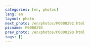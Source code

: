 ```yaml
---
categories: [en, photos]
lang: en
layout: photo
next_photo: /en/photos/P0000292.html
picname: P0000293
prev_photo: /en/photos/P0000290.html
tags: []
---
```

